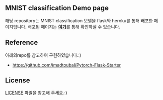 ## MNIST classification Demo page 
해당 repository는 MNIST classification 모델을 flask와 heroku를 통해 배포한 페이지입니다. 
배포된 페이지는 <a href="https://flask-mnist-8.herokuapp.com"><b>여기</b><a>를 통해 확인하실 수 있습니다.

## Reference 
아래의repo를 참고하여 구현하였습니다.:)
- https://github.com/imadtoubal/Pytorch-Flask-Starter 

## License  
<a href="/seobeomjin/flask-mnist-8/blob/master/LICENSE">LICENSE</a> 파일을 참고해 주세요.:)
